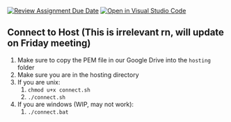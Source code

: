[![Review Assignment Due Date](https://classroom.github.com/assets/deadline-readme-button-24ddc0f5d75046c5622901739e7c5dd533143b0c8e959d652212380cedb1ea36.svg)](https://classroom.github.com/a/apcvbojB)
[![Open in Visual Studio Code](https://classroom.github.com/assets/open-in-vscode-718a45dd9cf7e7f842a935f5ebbe5719a5e09af4491e668f4dbf3b35d5cca122.svg)](https://classroom.github.com/online_ide?assignment_repo_id=12489224&assignment_repo_type=AssignmentRepo)


## Connect to Host (This is irrelevant rn, will update on Friday meeting)
1. Make sure to copy the PEM file in our Google Drive into the `hosting` folder
2. Make sure you are in the hosting directory
3. If you are unix:
   1. `chmod u+x connect.sh`
   2. `./connect.sh`
4. If you are windows (WIP, may not work):
   1. `./connect.bat`
